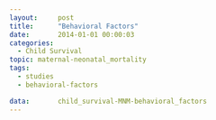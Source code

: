 ```yaml
---
layout:     post
title:      "Behavioral Factors"
date:       2014-01-01 00:00:03
categories: 
  - Child Survival
topic: maternal-neonatal_mortality
tags:       
  - studies
  - behavioral-factors

data:       child_survival-MNM-behavioral_factors
---
```

